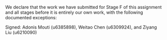 We declare that the work we have submitted for Stage F of this assignment and all stages before it is entirely our own work, with the following documented exceptions:


Signed: Adonis Mouti (u6385898), Weitao Chen (u6309924), and Ziyang Liu (u6210090)
